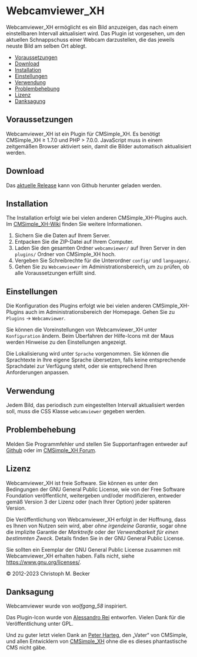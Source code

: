 # Webcamviewer_XH

Webcamviewer_XH ermöglicht es ein Bild anzuzeigen,
das nach einem einstellbaren Intervall aktualisiert wird.
Das Plugin ist vorgesehen, um den aktuellen Schnappschuss einer Webcam darzustellen,
die das jeweils neuste Bild am selben Ort ablegt.

- [Voraussetzungen](#voraussetzungen)
- [Download](#download)
- [Installation](#installation)
- [Einstellungen](#einstellungen)
- [Verwendung](#verwendung)
- [Problembehebung](#problembehebung)
- [Lizenz](#lizenz)
- [Danksagung](#danksagung)

## Voraussetzungen

Webcamviewer_XH ist ein Plugin für CMSimple_XH.
Es benötigt CMSimple_XH ≥ 1.7.0 und PHP > 7.0.0.
JavaScript muss in einem zeitgemäßen Browser aktiviert sein,
damit die Bilder automatisch aktualisiert werden.

## Download

Das [aktuelle Release](https://github.com/cmb69/webcamviewer_xh/releases/latest)
kann von Github herunter geladen werden.

## Installation

The Installation erfolgt wie bei vielen anderen CMSimple_XH-Plugins auch.
Im [CMSimple_XH-Wiki](https://wiki.cmsimple-xh.org/de/?fuer-anwender/arbeiten-mit-dem-cms/plugins)
finden Sie weitere Informationen.

1. Sichern Sie die Daten auf Ihrem Server.
1. Entpacken Sie die ZIP-Datei auf Ihrem Computer.
1. Laden Sie den gesamten Ordner `webcamviewer/` auf Ihren Server in den
   `plugins/` Ordner von CMSimple_XH hoch.
1. Vergeben Sie Schreibrechte für die Unterordner `config/` und `languages/`.
1. Gehen Sie zu `Webcamviewer` im Administrationsbereich,
   um zu prüfen, ob alle Voraussetzungen erfüllt sind.

## Einstellungen

Die Konfiguration des Plugins erfolgt wie bei vielen anderen
CMSimple_XH-Plugins auch im Administrationsbereich der Homepage.
Gehen Sie zu `Plugins` → `Webcamviewer`.

Sie können die Voreinstellungen von Webcamviewer_XH unter `Konfiguration` ändern.
Beim Überfahren der Hilfe-Icons mit der Maus werden Hinweise zu den
Einstellungen angezeigt.

Die Lokalisierung wird unter `Sprache` vorgenommen. Sie können die
Sprachtexte in Ihre eigene Sprache übersetzen, falls keine entsprechende
Sprachdatei zur Verfügung steht, oder sie entsprechend Ihren Anforderungen
anpassen.

## Verwendung

Jedem Bild, das periodisch zum eingestellten Intervall aktualisiert werden
soll, muss die CSS Klasse `webcamviewer` gegeben werden.

## Problembehebung

Melden Sie Programmfehler und stellen Sie Supportanfragen entweder auf
[Github](https://github.com/cmb69/webcamviewer_xh/issues)
oder im [CMSimple_XH Forum](https://cmsimpleforum.com/).

## Lizenz

Webcamviewer_XH ist freie Software. Sie können es unter den Bedingungen
der GNU General Public License, wie von der Free Software Foundation
veröffentlicht, weitergeben und/oder modifizieren, entweder gemäß
Version 3 der Lizenz oder (nach Ihrer Option) jeder späteren Version.

Die Veröffentlichung von Webcamviewer_XH erfolgt in der Hoffnung, dass es
Ihnen von Nutzen sein wird, aber *ohne irgendeine Garantie*, sogar ohne
die implizite Garantie der *Marktreife* oder der *Verwendbarkeit für einen
bestimmten Zweck*. Details finden Sie in der GNU General Public License.

Sie sollten ein Exemplar der GNU General Public License zusammen mit
Webcamviewer_XH erhalten haben. Falls nicht, siehe <https://www.gnu.org/licenses/>.

© 2012-2023 Christoph M. Becker

## Danksagung

Webcamviewer wurde von *wolfgang_58* inspiriert.

Das Plugin-Icon wurde von [Alessandro Rei](http://www.mentalrey.it/) entworfen.
Vielen Dank für die Veröffentlichung unter GPL.

Und zu guter letzt vielen Dank an [Peter Harteg](http://www.harteg.dk/),
den „Vater“ von CMSimple,
und allen Entwicklern von [CMSimple_XH](https://www.cmsimple-xh.org/de/)
ohne die es dieses phantastische CMS nicht gäbe.
